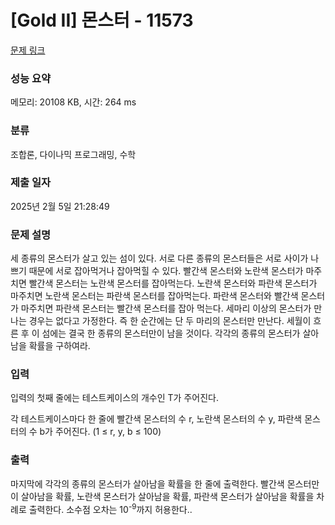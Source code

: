 # [Gold II] 몬스터 - 11573 

[문제 링크](https://www.acmicpc.net/problem/11573) 

### 성능 요약

메모리: 20108 KB, 시간: 264 ms

### 분류

조합론, 다이나믹 프로그래밍, 수학

### 제출 일자

2025년 2월 5일 21:28:49

### 문제 설명

<p>세 종류의 몬스터가 살고 있는 섬이 있다. 서로 다른 종류의 몬스터들은 서로 사이가 나쁘기 때문에 서로 잡아먹거나 잡아먹힐 수 있다. 빨간색 몬스터와 노란색 몬스터가 마주치면 빨간색 몬스터는 노란색 몬스터를 잡아먹는다. 노란색 몬스터와 파란색 몬스터가 마주치면 노란색 몬스터는 파란색 몬스터를 잡아먹는다. 파란색 몬스터와 빨간색 몬스터가 마주치면 파란색 몬스터는 빨간색 몬스터를 잡아 먹는다. 세마리 이상의 몬스터가 만나는 경우는 없다고 가정한다. 즉 한 순간에는 단 두 마리의 몬스터만 만난다. 세월이 흐른 후 이 섬에는 결국 한 종류의  몬스터만이 남을 것이다. 각각의 종류의 몬스터가 살아 남을 확률을 구하여라.</p>

### 입력 

 <p>입력의 첫째 줄에는 테스트케이스의 개수인 T가 주어진다.</p>

<p>각 테스트케이스마다 한 줄에 빨간색 몬스터의 수 r, 노란색 몬스터의 수 y, 파란색 몬스터의 수 b가 주어진다. (1 ≤ r, y, b ≤ 100)</p>

### 출력 

 <p>마지막에 각각의 종류의 몬스터가 살아남을 확률을 한 줄에 출력한다. 빨간색 몬스터만이 살아남을 확률, 노란색 몬스터가 살아남을 확률, 파란색 몬스터가 살아남을 확률을 차례로 출력한다. 소수점 오차는 10<sup>-9</sup>까지 허용한다..</p>

